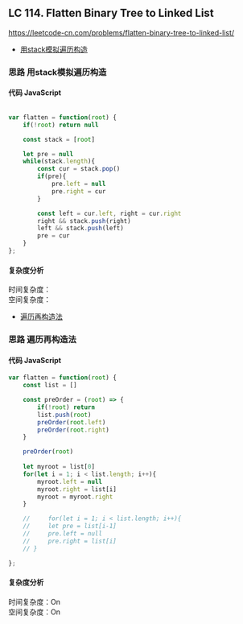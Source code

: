 ## LC 114. Flatten Binary Tree to Linked List
https://leetcode-cn.com/problems/flatten-binary-tree-to-linked-list/

- [用stack模拟遍历构造](#思路-用stack模拟遍历构造)

### 思路 用stack模拟遍历构造

#### 代码 JavaScript

```JavaScript

var flatten = function(root) {
    if(!root) return null

    const stack = [root]

    let pre = null
    while(stack.length){
        const cur = stack.pop()
        if(pre){
            pre.left = null
            pre.right = cur
        }

        const left = cur.left, right = cur.right
        right && stack.push(right)
        left && stack.push(left)
        pre = cur
    }
};
```

#### 复杂度分析
时间复杂度： </br>
空间复杂度：


- [遍历再构造法](#思路-遍历再构造法)

### 思路 遍历再构造法

#### 代码 JavaScript

```JavaScript
var flatten = function(root) {
    const list = []

    const preOrder = (root) => {
        if(!root) return 
        list.push(root)
        preOrder(root.left)
        preOrder(root.right)
    }

    preOrder(root)
    
    let myroot = list[0]
    for(let i = 1; i < list.length; i++){
        myroot.left = null
        myroot.right = list[i]
        myroot = myroot.right
    }

    //     for(let i = 1; i < list.length; i++){
    //     let pre = list[i-1]
    //     pre.left = null
    //     pre.right = list[i]
    // }

};

```

#### 复杂度分析
时间复杂度：On </br>
空间复杂度：On